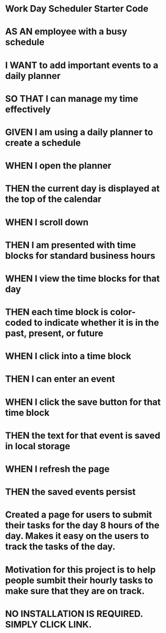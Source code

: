 # Work Day Scheduler Starter Code
# AS AN employee with a busy schedule
# I WANT to add important events to a daily planner
# SO THAT I can manage my time effectively

# GIVEN I am using a daily planner to create a schedule
# WHEN I open the planner
# THEN the current day is displayed at the top of the calendar
# WHEN I scroll down
# THEN I am presented with time blocks for standard business hours
# WHEN I view the time blocks for that day
# THEN each time block is color-coded to indicate whether it is in the past, present, or future
# WHEN I click into a time block
# THEN I can enter an event
# WHEN I click the save button for that time block
# THEN the text for that event is saved in local storage
# WHEN I refresh the page
# THEN the saved events persist

# Created a page for users to submit their tasks for the day 8 hours of the day. Makes it easy on the users to track the tasks of the day.

# Motivation for this project is to help people sumbit their hourly tasks to make sure that they are on track.
 
 # NO INSTALLATION IS REQUIRED. SIMPLY CLICK LINK. 